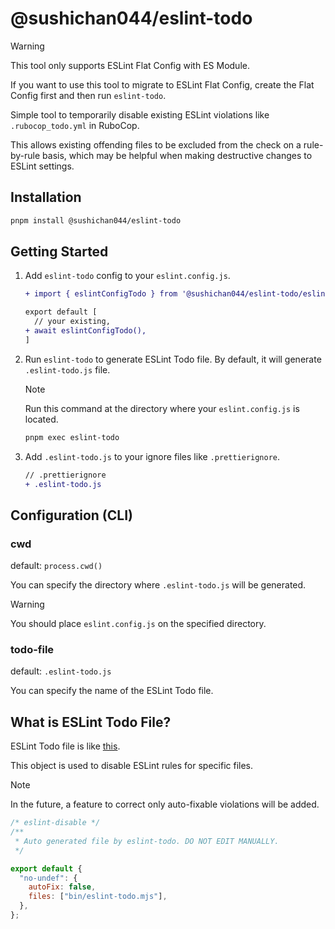 # @sushichan044/eslint-todo

> [!WARNING]
> This tool only supports ESLint Flat Config with ES Module.
>
> If you want to use this tool to migrate to ESLint Flat Config, create the Flat Config first and then run `eslint-todo`.

Simple tool to temporarily disable existing ESLint violations like `.rubocop_todo.yml` in RuboCop.

This allows existing offending files to be excluded from the check on a rule-by-rule basis, which may be helpful when making destructive changes to ESLint settings.

## Installation

```bash
pnpm install @sushichan044/eslint-todo
```

## Getting Started

1. Add `eslint-todo` config to your `eslint.config.js`.

    ``` diff
    + import { eslintConfigTodo } from '@sushichan044/eslint-todo/eslint';

    export default [
      // your existing,
    + await eslintConfigTodo(),
    ]
    ```

2. Run `eslint-todo` to generate ESLint Todo file. By default, it will generate `.eslint-todo.js` file.

    > [!NOTE]
    > Run this command at the directory where your `eslint.config.js` is located.

    ```bash
    pnpm exec eslint-todo
    ```

3. Add `.eslint-todo.js` to your ignore files like `.prettierignore`.

    ```diff
    // .prettierignore
    + .eslint-todo.js
    ```

## Configuration (CLI)

### cwd

default: `process.cwd()`

You can specify the directory where `.eslint-todo.js` will be generated.

> [!WARNING]
> You should place `eslint.config.js` on the specified directory.

### todo-file

default: `.eslint-todo.js`

You can specify the name of the ESLint Todo file.

## What is ESLint Todo File?

ESLint Todo file is like [this](./.eslint-todo.js).

This object is used to disable ESLint rules for specific files.

> [!NOTE]
> In the future, a feature to correct only auto-fixable violations will be added.

```javascript
/* eslint-disable */
/**
 * Auto generated file by eslint-todo. DO NOT EDIT MANUALLY.
 */

export default {
  "no-undef": {
    autoFix: false,
    files: ["bin/eslint-todo.mjs"],
  },
};
```
